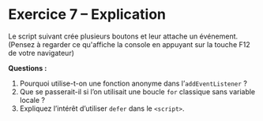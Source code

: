 # Exercice 7 – Explication

Le script suivant crée plusieurs boutons et leur attache un événement.
(Pensez à regarder ce qu'affiche la console en appuyant sur la touche F12 de votre navigateur)

**Questions :**

1. Pourquoi utilise-t-on une fonction anonyme dans l’`addEventListener` ?
2. Que se passerait-il si l’on utilisait une boucle `for` classique sans variable locale ?
3. Expliquez l’intérêt d’utiliser `defer` dans le `<script>`.

